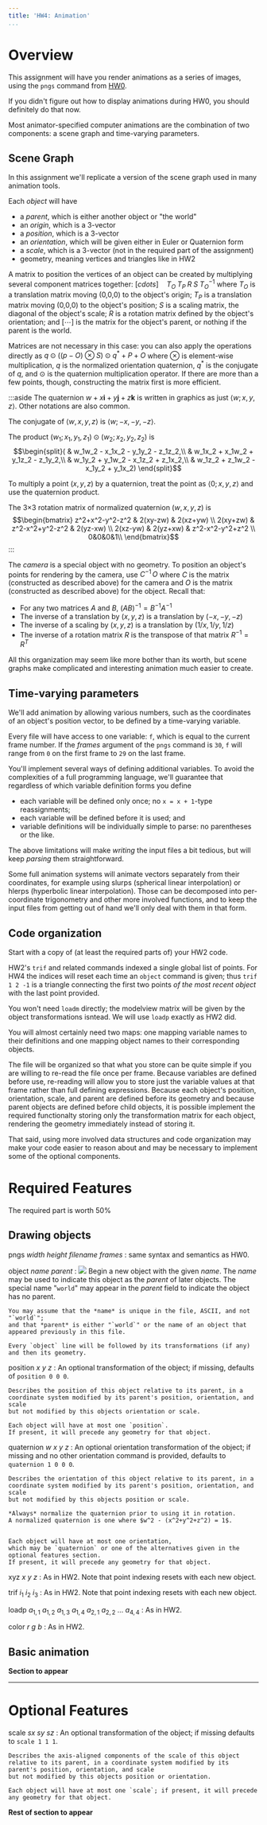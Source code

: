 ```yaml
---
title: 'HW4: Animation'
...
```


# Overview

This assignment will have you render animations
as a series of images,
using the `pngs` command from [HW0](hw0.html).

If you didn't figure out how to display animations during HW0,
you should definitely do that now.

Most animator-specified computer animations are the combination of two components:
a scene graph and time-varying parameters.

<!--
While it may not seem obvious that this would be true at first,
most animation tools I've used are a fancy user interface over
a scene graph like the one described above
where the coordinates of the positions and orientations are time-varying numerical values.
Often there is a tool called something like a "graph editor" that will display this underlying representation to the animator and let them edit it directly.
-->

## Scene Graph

In this assignment we'll replicate a version of the scene graph used in many animation tools.

Each *object* will have

- a *parent*, which is either another object or "the world"
- an *origin*, which is a 3-vector
- a *position*, which is a 3-vector
- an *orientation*, which will be given either in Euler or Quaternion form
- a *scale*, which is a 3-vector (not in the required part of the assignment)
- geometry, meaning vertices and triangles like in HW2

A matrix to position the vertices of an object can be created by multiplying several component matrices together:
$[cdots] \quad T_O \; T_P \; R \; S \; T_O^{-1}$
where $T_O$ is a translation matrix moving (0,0,0) to the object's origin;
$T_P$ is a translation matrix moving (0,0,0) to the object's position;
$S$ is a scaling matrix, the diagonal of the object's scale;
$R$ is a rotation matrix defined by the object's orientation;
and $[\cdots]$ is the matrix for the object's parent, or nothing if the parent is the world.

Matrices are not necessary in this case:
you can also apply the operations directly as
$q \odot ((p - O) \otimes S) \odot q^{*} + P + O$
where $\otimes$ is element-wise multiplication,
$q$ is the normalized orientation quaternion,
$q^{*}$ is the conjugate of $q$,
and $\odot$ is the quaternion multiplication operator.
If there are more than a few points, though, constructing the matrix first is more efficient.

:::aside
The quaternion $w + x \mathbf{i} + y \mathbf{j} + z \mathbf{k}$
is written in graphics as just $\langle w;x,y,z \rangle$.
Other notations are also common.

The conjugate of $\langle w,x,y,z \rangle$ is $\langle w;-x,-y,-z \rangle$.

The product $(w_1;x_1,y_1,z_1) \odot (w_2;x_2,y_2,z_2)$
is $$\begin{split}(
& w_1w_2 - x_1x_2 - y_1y_2 - z_1z_2,\\
& w_1x_2 + x_1w_2 + y_1z_2 - z_1y_2,\\
& w_1y_2 + y_1w_2 - x_1z_2 + z_1x_2,\\
& w_1z_2 + z_1w_2 - x_1y_2 + y_1x_2)
\end{split}$$

To multiply a point $(x,y,z)$ by a quaternion, treat the point as $\langle 0;x,y,z \rangle$
and use the quaternion product.

The 3×3 rotation matrix of normalized quaternion $(w,x,y,z)$
is $$\begin{bmatrix}
z^2+x^2-y^2-z^2 & 2(xy-zw) & 2(xz+yw) \\
2(xy+zw) & z^2-x^2+y^2-z^2 & 2(yz-xw) \\
2(xz-yw) & 2(yz+xw) & z^2-x^2-y^2+z^2 \\
0&0&0&1\\
\end{bmatrix}$$
:::

The *camera* is a special object with no geometry.
To position an object's points for rendering by the camera,
use $C^{-1}\, O$ where $C$ is the matrix (constructed as described above) for the camera
and $O$ is the matrix (constructed as described above) for the object.
Recall that:

- For any two matrices $A$ and $B$, $(AB)^{-1} = B^{-1} A^{-1}$
- The inverse of a translation by $(x,y,z)$ is a translation by $(-x,-y,-z)$
- The inverse of a scaling by $(x,y,z)$ is a translation by $(1/x, 1/y, 1/z)$
- The inverse of a rotation matrix $R$ is the transpose of that matrix $R^{-1} = R^{T}$

All this organization may seem like more bother than its worth, but scene graphs make complicated and interesting animation much easier to create.

## Time-varying parameters

We'll add animation by allowing various numbers, such as the coordinates of an object's position vector, to be defined by a time-varying variable.

Every file will have access to one variable:
`f`, which is equal to the current frame number.
If the *frames* argument of the `pngs` command is `30`, `f` will range from `0` on the first frame to `29` on the last frame.

You'll implement several ways of defining additional variables.
To avoid the complexities of a full programming language, we'll guarantee that regardless of which variable definition forms you define

- each variable will be defined only once; no `x = x + 1`-type reassignments;
- each variable will be defined before it is used; and
- variable definitions will be individually simple to parse: no parentheses or the like.

The above limitations will make *writing* the input files a bit tedious, but will keep *parsing* them straightforward.

Some full animation systems will animate vectors separately from their coordinates, for example using slurps (spherical linear interpolation) or hlerps (hyperbolic linear interpolation).
Those can be decomposed into per-coordinate trigonometry and other more involved functions, and to keep the input files from getting out of hand we'll only deal with them in that form.

## Code organization

Start with a copy of (at least the required parts of) your HW2 code.

HW2's `trif` and related commands indexed a single global list of points.
For HW4 the indices will reset each time an `object` command is given;
thus `trif 1 2 -1` is a triangle connecting the first two points *of the most recent object* with the last point provided.

You won't need `loadm` directly; the modelview matrix will be given by the object transformations isntead. We will use `loadp` exactly as HW2 did.

You will almost certainly need two maps:
one mapping variable names to their definitions
and one mapping object names to their corresponding objects.

The file will be organized so that what you store can be quite simple
if you are willing to re-read the file once per frame.
Because variables are defined before use, re-reading will allow you to store just the variable values at that frame rather than full defining expressions.
Because each object's position, orientation, scale, and parent are defined before its geometry
and because parent objects are defined before child objects,
it is possible implement the required functionalty
storing only the transformation matrix for each object,
rendering the geometry immediately instead of storing it.

That said, using more involved data structures and code organization
may make your code easier to reason about
and may be necessary to implement some of the optional components.

# Required Features

The required part is worth 50%

## Drawing objects

pngs *width* *height* *filename* *frames*
:	same syntax and semantics as HW0.

object *name* *parent*
:	<a href="files/.txt"><img class="demo floater zoom" src="files/.png"/></a>
	Begin a new object with the given *name*.
    The *name* may be used to indicate this object as the *parent* of later objects.
    The special name "`world`" may appear in the *parent* field to indicate the object has no parent.
    
    You may assume that the *name* is unique in the file, ASCII, and not "`world`";
    and that *parent* is either "`world`" or the name of an object that appeared previously in this file.
    
    Every `object` line will be followed by its transformations (if any)
    and then its geometry.

position $x$ $y$ $z$
:   An optional transformation of the object; if missing, defaults of `position 0 0 0`.
    
    Describes the position of this object relative to its parent, in a coordinate system modified by its parent's position, orientation, and scale
    but not modified by this objects orientation or scale.
    
    Each object will have at most one `position`.
    If present, it will precede any geometry for that object.

quaternion *w* *x* *y* *z*
:   An optional orientation transformation of the object; if missing and no other orientation command is provided, defaults to `quaternion 1 0 0 0`.
    
    Describes the orientation of this object relative to its parent, in a coordinate system modified by its parent's position, orientation, and scale
    but not modified by this objects position or scale.
    
    *Always* normalize the quaternion prior to using it in rotation.
    A normalized quaternion is one where $w^2 - (x^2+y^2+z^2) = 1$.
    
    
    Each object will have at most one orientation,
    which may be `quaternion` or one of the alternatives given in the optional features section.
    If present, it will precede any geometry for that object.

xyz $x$ $y$ $z$
:	As in HW2.
    Note that point indexing resets with each new object.

trif $i_1$ $i_2$ $i_3$
:	As in HW2.
    Note that point indexing resets with each new object.

loadp $a_{1,1}$ $a_{1,2}$ $a_{1,3}$ $a_{1,4}$ $a_{2,1}$ $a_{2,2}$ ... $a_{4,4}$
:   As in HW2.

color $r$ $g$ $b$
:	As in HW2.

## Basic animation

**Section to appear**

<hr style="clear:both"/>

# Optional Features

scale *sx* *sy* *sz*
:   An optional transformation of the object; if missing defaults to `scale 1 1 1`.
    
    Describes the axis-aligned components of the scale of this object relative to its parent, in a coordinate system modified by its parent's position, orientation, and scale
    but not modified by this objects position or orientation.
    
    Each object will have at most one `scale`; if present, it will precede any geometry for that object.


**Rest of section to appear**




<!--

lerp var t val t val t val ...
    (t,val) pairs
    between pairs, linear interpolation
    before first pair, first val
    after last pair, last val

pbez var t val val val t val val val t val val val ... val
    (t1, v1, v2, v3, t2, v4) means a bezier function with CPs
    - t1,v1
    - (2*t1/3+t2/3),v2
    - (t1/3+2*t2/3),v3
    - t2,v4
    
autobez var t val t val t val ...
    same format as lerp
    interpolating cubic bezier spline
    *slope* at point t = (net t's val - previous t's val) / (next t - prev t)
     
sum var s1 s2
diff var pos neg
prod var p1 p2
ratio var num den
sin var arg
cos var arg
pow var base exp

-->


<!--
null objects
camera
animated camera
camera with objects as parents
animated vertices
animated color
animated texture coordinates
bangbang
natural spline
piecewise-equals
-->

<!--
object name parent 
origin x y z
position x y z
quat x y z w      -- or eulxyz eulyzx eulzyx ...
scale x y z
xyz ...
trig ...



-->
